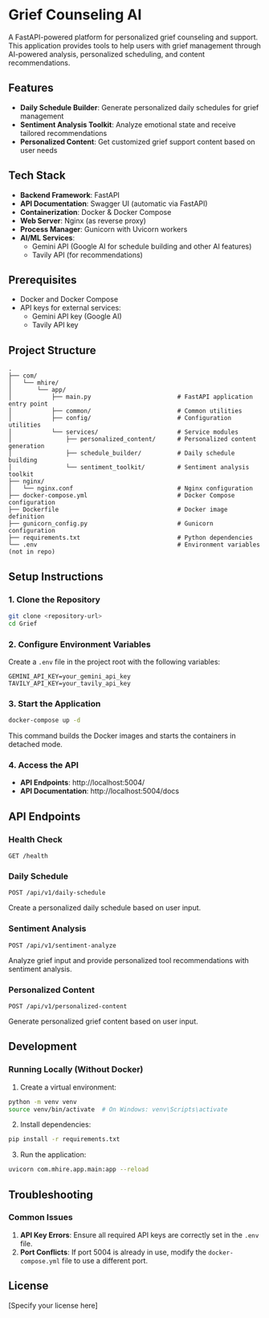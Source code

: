# Grief Counseling AI

A FastAPI-powered platform for personalized grief counseling and support. This application provides tools to help users with grief management through AI-powered analysis, personalized scheduling, and content recommendations.

## Features

- **Daily Schedule Builder**: Generate personalized daily schedules for grief management
- **Sentiment Analysis Toolkit**: Analyze emotional state and receive tailored recommendations
- **Personalized Content**: Get customized grief support content based on user needs

## Tech Stack

- **Backend Framework**: FastAPI
- **API Documentation**: Swagger UI (automatic via FastAPI)
- **Containerization**: Docker & Docker Compose
- **Web Server**: Nginx (as reverse proxy)
- **Process Manager**: Gunicorn with Uvicorn workers
- **AI/ML Services**:
  - Gemini API (Google AI for schedule building and other AI features)
  - Tavily API (for recommendations)

## Prerequisites

- Docker and Docker Compose
- API keys for external services:
  - Gemini API key (Google AI)
  - Tavily API key

## Project Structure

```
.
├── com/
│   └── mhire/
│       └── app/
│           ├── main.py                        # FastAPI application entry point
│           ├── common/                        # Common utilities
│           ├── config/                        # Configuration utilities
│           └── services/                      # Service modules
│               ├── personalized_content/      # Personalized content generation
│               ├── schedule_builder/          # Daily schedule building
│               └── sentiment_toolkit/         # Sentiment analysis toolkit
├── nginx/
│   └── nginx.conf                             # Nginx configuration
├── docker-compose.yml                         # Docker Compose configuration
├── Dockerfile                                 # Docker image definition
├── gunicorn_config.py                         # Gunicorn configuration
├── requirements.txt                           # Python dependencies
└── .env                                       # Environment variables (not in repo)
```

## Setup Instructions

### 1. Clone the Repository

```bash
git clone <repository-url>
cd Grief
```

### 2. Configure Environment Variables

Create a `.env` file in the project root with the following variables:

```
GEMINI_API_KEY=your_gemini_api_key
TAVILY_API_KEY=your_tavily_api_key
```

### 3. Start the Application

```bash
docker-compose up -d
```

This command builds the Docker images and starts the containers in detached mode.

### 4. Access the API

- **API Endpoints**: http://localhost:5004/
- **API Documentation**: http://localhost:5004/docs

## API Endpoints

### Health Check

```
GET /health
```

### Daily Schedule

```
POST /api/v1/daily-schedule
```

Create a personalized daily schedule based on user input.

### Sentiment Analysis

```
POST /api/v1/sentiment-analyze
```

Analyze grief input and provide personalized tool recommendations with sentiment analysis.

### Personalized Content

```
POST /api/v1/personalized-content
```

Generate personalized grief content based on user input.

## Development

### Running Locally (Without Docker)

1. Create a virtual environment:
```bash
python -m venv venv
source venv/bin/activate  # On Windows: venv\Scripts\activate
```

2. Install dependencies:
```bash
pip install -r requirements.txt
```

3. Run the application:
```bash
uvicorn com.mhire.app.main:app --reload
```

## Troubleshooting

### Common Issues

1. **API Key Errors**: Ensure all required API keys are correctly set in the `.env` file.
2. **Port Conflicts**: If port 5004 is already in use, modify the `docker-compose.yml` file to use a different port.

## License

[Specify your license here]